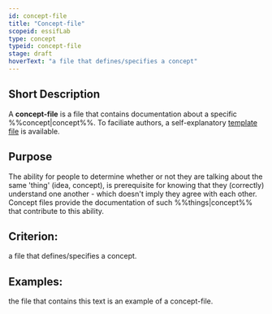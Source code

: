 ```yaml
---
id: concept-file
title: "Concept-file"
scopeid: essifLab
type: concept
typeid: concept-file
stage: draft
hoverText: "a file that defines/specifies a concept"
---
```


## Short Description
A **concept-file** is a file that contains documentation about a specific %%concept|concept%%. To faciliate authors, a self-explanatory [template file](docs/terminology-engine-v1-templates/concept-file.md) is available.

## Purpose
The ability for people to determine whether or not they are talking about the same 'thing' (idea, concept), is prerequisite for knowing that they (correctly) understand one another - which doesn't imply they agree with each other. Concept files provide the documentation of such %%things|concept%% that contribute to this ability.

## Criterion:
a file that defines/specifies a concept.

## Examples:
the file that contains this text is an example of a concept-file.
